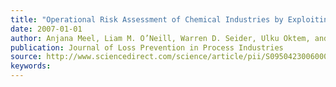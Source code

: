 ```yaml
---
title: "Operational Risk Assessment of Chemical Industries by Exploiting Accident Databases"
date: 2007-01-01
author: Anjana Meel, Liam M. O’Neill, Warren D. Seider, Ulku Oktem, and Nir Keren
publication: Journal of Loss Prevention in Process Industries
source: http://www.sciencedirect.com/science/article/pii/S0950423006000714
keywords:
---
```




